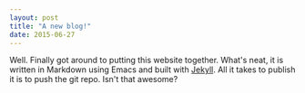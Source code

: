 ```yaml
---
layout: post
title: "A new blog!"
date: 2015-06-27
---
```


Well. Finally got around to putting this website together. What's neat, it is
written in Markdown using Emacs and built with
[Jekyll](http://jekyllrb.com). All it takes to publish it is to push the git
repo. Isn't that awesome?
